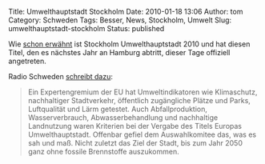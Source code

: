 Title: Umwelthauptstadt Stockholm
Date: 2010-01-18 13:06
Author: tom
Category: Schweden
Tags: Besser, News, Stockholm, Umwelt
Slug: umwelthauptstadt-stockholm
Status: published

Wie [schon
erwähnt](http://www.fiket.de/2009/02/24/europas-umwelthauptstadt-2010/)
ist Stockholm Umwelthauptstadt 2010 und hat diesen Titel, den es
nächstes Jahr an Hamburg abtritt, dieser Tage offiziell angetreten.

Radio Schweden [schreibt
dazu](http://www.sr.se/cgi-bin/international/nyhetssidor/artikel.asp?nyheter=1&programid=2108&Artikel=3374512):

> Ein Expertengremium der EU hat Umweltindikatoren wie Klimaschutz,
> nachhaltiger Stadtverkehr, öffentlich zugängliche Plätze und Parks,
> Luftqualität und Lärm getestet. Auch Abfallproduktion,
> Wasserverbrauch, Abwasserbehandlung und nachhaltige Landnutzung waren
> Kriterien bei der Vergabe des Titels Europas Umwelthauptstadt.
> Offenbar gefiel dem Auswahlkomitee das, was es sah und maß. Nicht
> zuletzt das Ziel der Stadt, bis zum Jahr 2050 ganz ohne fossile
> Brennstoffe auszukommen.

